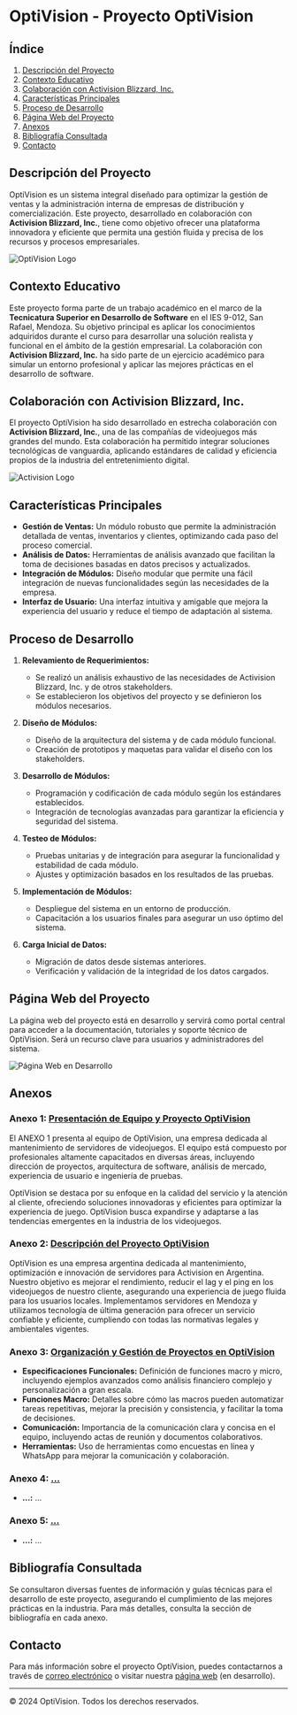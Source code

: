 # OptiVision - Proyecto OptiVision

## Índice
1. [Descripción del Proyecto](#descripción-del-proyecto)
2. [Contexto Educativo](#contexto-educativo)
3. [Colaboración con Activision Blizzard, Inc.](#colaboración-con-activision-blizzard-inc)
4. [Características Principales](#características-principales)
5. [Proceso de Desarrollo](#proceso-de-desarrollo)
6. [Página Web del Proyecto](#página-web-del-proyecto)
7. [Anexos](#anexos)
8. [Bibliografía Consultada](#bibliografía-consultada)
9. [Contacto](#contacto)

## Descripción del Proyecto

OptiVision es un sistema integral diseñado para optimizar la gestión de ventas y la administración interna de empresas de distribución y comercialización. Este proyecto, desarrollado en colaboración con **Activision Blizzard, Inc.**, tiene como objetivo ofrecer una plataforma innovadora y eficiente que permita una gestión fluida y precisa de los recursos y procesos empresariales.

![OptiVision Logo](https://raw.githubusercontent.com/OptivisionPro/optivision/gh-pages/assets/logo.png)

## Contexto Educativo

Este proyecto forma parte de un trabajo académico en el marco de la **Tecnicatura Superior en Desarrollo de Software** en el IES 9-012, San Rafael, Mendoza. Su objetivo principal es aplicar los conocimientos adquiridos durante el curso para desarrollar una solución realista y funcional en el ámbito de la gestión empresarial. La colaboración con **Activision Blizzard, Inc.** ha sido parte de un ejercicio académico para simular un entorno profesional y aplicar las mejores prácticas en el desarrollo de software.

## Colaboración con Activision Blizzard, Inc.

El proyecto OptiVision ha sido desarrollado en estrecha colaboración con **Activision Blizzard, Inc.**, una de las compañías de videojuegos más grandes del mundo. Esta colaboración ha permitido integrar soluciones tecnológicas de vanguardia, aplicando estándares de calidad y eficiencia propios de la industria del entretenimiento digital.

![Activision Logo](https://raw.githubusercontent.com/OptivisionPro/optivision/gh-pages/assets/activision_logo.png)

## Características Principales

- **Gestión de Ventas:** Un módulo robusto que permite la administración detallada de ventas, inventarios y clientes, optimizando cada paso del proceso comercial.
- **Análisis de Datos:** Herramientas de análisis avanzado que facilitan la toma de decisiones basadas en datos precisos y actualizados.
- **Integración de Módulos:** Diseño modular que permite una fácil integración de nuevas funcionalidades según las necesidades de la empresa.
- **Interfaz de Usuario:** Una interfaz intuitiva y amigable que mejora la experiencia del usuario y reduce el tiempo de adaptación al sistema.

## Proceso de Desarrollo

1. **Relevamiento de Requerimientos:**
   - Se realizó un análisis exhaustivo de las necesidades de Activision Blizzard, Inc. y de otros stakeholders.
   - Se establecieron los objetivos del proyecto y se definieron los módulos necesarios.

2. **Diseño de Módulos:**
   - Diseño de la arquitectura del sistema y de cada módulo funcional.
   - Creación de prototipos y maquetas para validar el diseño con los stakeholders.

3. **Desarrollo de Módulos:**
   - Programación y codificación de cada módulo según los estándares establecidos.
   - Integración de tecnologías avanzadas para garantizar la eficiencia y seguridad del sistema.

4. **Testeo de Módulos:**
   - Pruebas unitarias y de integración para asegurar la funcionalidad y estabilidad de cada módulo.
   - Ajustes y optimización basados en los resultados de las pruebas.

5. **Implementación de Módulos:**
   - Despliegue del sistema en un entorno de producción.
   - Capacitación a los usuarios finales para asegurar un uso óptimo del sistema.

6. **Carga Inicial de Datos:**
   - Migración de datos desde sistemas anteriores.
   - Verificación y validación de la integridad de los datos cargados.

## Página Web del Proyecto

La página web del proyecto está en desarrollo y servirá como portal central para acceder a la documentación, tutoriales y soporte técnico de OptiVision. Será un recurso clave para usuarios y administradores del sistema.

![Página Web en Desarrollo](https://raw.githubusercontent.com/OptivisionPro/optivision/gh-pages/assets/webpage_preview.png)

## Anexos

### Anexo 1: **[Presentación de Equipo y Proyecto OptiVision](./anexos/anexo1.pdf)**

El ANEXO 1 presenta al equipo de OptiVision, una empresa dedicada al mantenimiento de servidores de videojuegos. El equipo está compuesto por profesionales altamente capacitados en diversas áreas, incluyendo dirección de proyectos, arquitectura de software, análisis de mercado, experiencia de usuario e ingeniería de pruebas.

OptiVision se destaca por su enfoque en la calidad del servicio y la atención al cliente, ofreciendo soluciones innovadoras y eficientes para optimizar la experiencia de juego. OptiVision busca expandirse y adaptarse a las tendencias emergentes en la industria de los videojuegos.

### Anexo 2: **[Descripción del Proyecto OptiVision](./anexos/anexo2.pdf)**

OptiVision es una empresa argentina dedicada al mantenimiento, optimización e innovación de servidores para Activision en Argentina. Nuestro objetivo es mejorar el rendimiento, reducir el lag y el ping en los videojuegos de nuestro cliente, asegurando una experiencia de juego fluida para los usuarios locales. Implementamos servidores en Mendoza y utilizamos tecnología de última generación para ofrecer un servicio confiable y eficiente, cumpliendo con todas las normativas legales y ambientales vigentes.

### Anexo 3: **[Organización y Gestión de Proyectos en OptiVision](./anexos/anexo3.pdf)**

- **Especificaciones Funcionales:** Definición de funciones macro y micro, incluyendo ejemplos avanzados como análisis financiero complejo y personalización a gran escala.
- **Funciones Macro:** Detalles sobre cómo las macros pueden automatizar tareas repetitivas, mejorar la precisión y consistencia, y facilitar la toma de decisiones.
- **Comunicación:** Importancia de la comunicación clara y concisa en el equipo, incluyendo actas de reunión y documentos colaborativos.
- **Herramientas:** Uso de herramientas como encuestas en línea y WhatsApp para mejorar la comunicación y colaboración.

### Anexo 4: **[...](./anexos/anexo4.pdf)**

- **...:** ...

### Anexo 5: **[...](./anexos/anexo5.pdf)**

- **...:** ...
  
## Bibliografía Consultada

Se consultaron diversas fuentes de información y guías técnicas para el desarrollo de este proyecto, asegurando el cumplimiento de las mejores prácticas en la industria. Para más detalles, consulta la sección de bibliografía en cada anexo.

## Contacto

Para más información sobre el proyecto OptiVision, puedes contactarnos a través de [correo electrónico](mailto:hugod.ies9012@gmail.com) o visitar nuestra [página web](https://optivisionpro.github.io/optivision/) (en desarrollo).

---

© 2024 OptiVision. Todos los derechos reservados.
